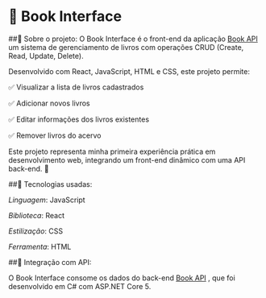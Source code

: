 # 🎨 Book Interface

##📖 Sobre o projeto:
O Book Interface é o front-end da aplicação [Book API](https://github.com/gabsmariaaaa/api-book) um sistema de gerenciamento de livros com operações CRUD (Create, Read, Update, Delete).

Desenvolvido com React, JavaScript, HTML e CSS, este projeto permite:

✅ Visualizar a lista de livros cadastrados

✅ Adicionar novos livros

✅ Editar informações dos livros existentes

✅ Remover livros do acervo

Este projeto representa minha primeira experiência prática em desenvolvimento web, integrando um front-end dinâmico com uma API back-end. 🚀 

##🚀 Tecnologias usadas: 

*Linguagem*: JavaScript

*Biblioteca*: React

*Estilização*: CSS

*Ferramenta*: HTML 

##🔗 Integração com API:

O Book Interface consome os dados do back-end [Book API](https://github.com/gabsmariaaaa/api-book) , que foi desenvolvido em C# com ASP.NET Core 5. 

